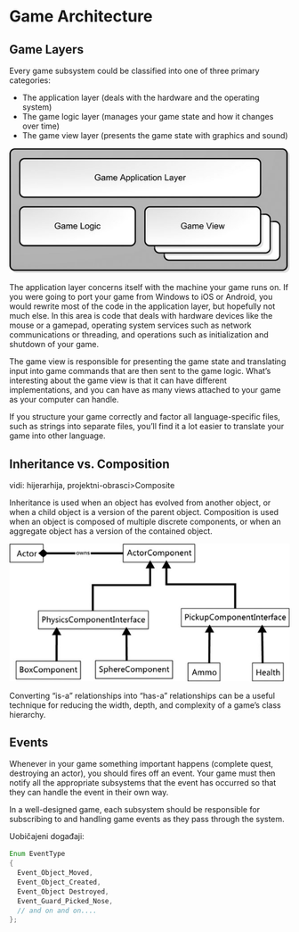 # Game Architecture

## Game Layers

Every game subsystem could be classified into one of three primary categories:

* The application layer (deals with the hardware and the operating system)
* The game logic layer (manages your game state and how it changes over time)
* The game view layer (presents the game state with graphics and sound)

![arhitektura-igre](slike/arhitektura-igre.png?row=true)

The application layer concerns itself with the machine your game runs on. If you were going to port your game from Windows to iOS or Android, you would rewrite most of the code in the application layer, but hopefully not much else. In this area is code that deals with hardware devices like the mouse or a gamepad, operating system services such as network communications or threading, and operations such as initialization and shutdown of your game.

The game view is responsible for presenting the game state and translating input into game commands that are then
sent to the game logic. What’s interesting about the game view is that it can have different implementations, and you can have as many views attached to your game as your computer can handle.

If you structure your game correctly and factor all language-specific files, such as strings into separate files, you’ll find it a lot easier to translate your game into other language.

## Inheritance vs. Composition
  vidi: hijerarhija, projektni-obrasci>Composite

Inheritance is used when an object has evolved from another object, or when a child object is a version of the parent object. Composition is used when an object is composed of multiple discrete components, or when an aggregate object has a version of the contained object.

![sistem-komponenti](slike/sistem-komponenti.png?row=true)

Converting “is-a” relationships into “has-a” relationships can be a useful technique for reducing the width, depth, and complexity of a game’s class hierarchy.

## Events

Whenever in your game something important happens (complete quest, destroying an actor), you should fires off an event. Your game must then notify all the appropriate subsystems that the event has occurred so that they can handle the event in their own way.

In a well-designed game, each subsystem should be responsible for subscribing to and handling game events as they pass through the system.

Uobičajeni događaji:

```java
Enum EventType
{
  Event_Object_Moved,
  Event_Object_Created,
  Event_Object Destroyed,
  Event_Guard_Picked_Nose,
  // and on and on....
};
```
